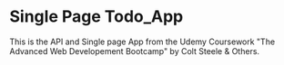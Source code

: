 # Single Page Todo_App
This is the API and Single page App from the Udemy Coursework "The Advanced Web Developement Bootcamp" by Colt Steele & Others.
